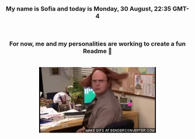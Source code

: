 


<div align="center">
<h3 >My name is Sofia and today is Monday, 30 August, 22:35 GMT-4</h3><br>
<h3 >For now, me and my personalities are working to create a fun Readme 👋
</h3><br>
<img src='img/dwight.gif' alt='working...'/>
</div>
